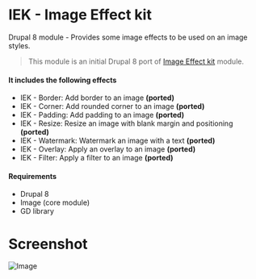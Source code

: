 # IEK - Image Effect kit

Drupal 8 module - Provides some image effects to be used on an image styles.

> This module is an initial Drupal 8 port of [Image Effect kit](https://www.drupal.org/project/iek) module.

#### It includes the following effects
- IEK - Border: Add border to an image **(ported)**
- IEK - Corner: Add rounded corner to an image **(ported)**
- IEK - Padding: Add padding to an image **(ported)**
- IEK - Resize: Resize an image with blank margin and positioning **(ported)**
- IEK - Watermark: Watermark an image with a text **(ported)**
- IEK - Overlay: Apply an overlay to an image **(ported)**
- IEK - Filter: Apply a filter to an image **(ported)**

#### Requirements
- Drupal 8
- Image (core module)
- GD library

# Screenshot

![Image](https://www.dropbox.com/s/nk2u05b8sjkegkg/img01.png?dl=1)
